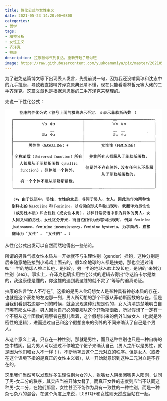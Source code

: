 ```yaml
---
title: 性化公式与女性主义
date: 2021-05-23 14:20:00+0800
categories:
- 哲学
tags:
- 精神分析
- 女性主义
- 齐泽克
- 拉康
description: 拉康被你气到复活，重新开起了研讨班
image: https://raw.githubusercontent.com/yuukoamamiya/pic/master/20210523142608.jpg
---
```


 为了避免这篇博文等下出现丢人发言，先提前说一句，因为我还没啃吴琼和沈志中的九手拉康，导致我直接啃齐泽克原典还啃不懂，现在只能看看林哲元等大佬的二手齐泽克。这篇文章也是根据刘思墨的二手齐泽克来整理的。

先说一下性化公式：

![](https://raw.githubusercontent.com/yuukoamamiya/pic/master/20210523142653.png)

从性化公式出发可以自然而然地得出一些结论。

所谓的男性气概女性本质从一开始就不与生理性别（gender）挂钩，这种分别是后来随意地链接到小鸡鸡上面去的，假如全地球的人都是扶她，那也会通过诸如“一半的地球人脸上长痘，是阳的，另一半的地球人脸上没长痘，是阴的”来划分性别（sex）。事实上，齐泽克也确实用性化公式的逻辑去得出“你这笛卡尔是雄的，我这康德是雌的，你这雄的遇到我这雌的就不灵了”等等的迫真论证。

拉康的名言“女人不存在”。这指的是男人会幻想女人是某种具有神必本质的存在，也就是这个表格的左边那一列，男人所幻想的那个不服从菲勒斯函数的存在。但是当我们看到右边那一列的时候，就会发现这种幻想是假的，女人清清楚楚地明白自己哪有那么牛逼。男人因为自己必须要服从这个菲勒斯函数，所以假想了一定有一个不服从这个函数的观察者在那儿看着，这个假想出来的例外叫做女人（也就是外密性的逻辑），进而通过自己和这个假想出来的例外的不同来确认了自己是个男人。

从这个意义上说，只存在一种性别，那就是男性，而且这种性别也只是一种自嗨的空中楼阁。因为男人可以通过不停地立个靶子来确认自己（男人之所以是男性，就是因为他们和女人不一样！），不断地巩固这个二元对立的秩序。但是女人（或者在这个语境下指的是真正的女性主义者），从一开始就意识到这种二元对立是不存在的。

这里我们当然可以发现许多生理性别为女的人，张嘴女人阴柔闭嘴男人阳刚，认同了男-女二分的秩序，其实应当被开除女籍了。而真正女性的态度则应当不认同这种男-女二分，在她们那里，女性甚至不能作为具有一致性的一种性别，而是一种杂七杂八的混合，在这个角度上来说，LGBTQ+和女性则天然应当站在一起。

